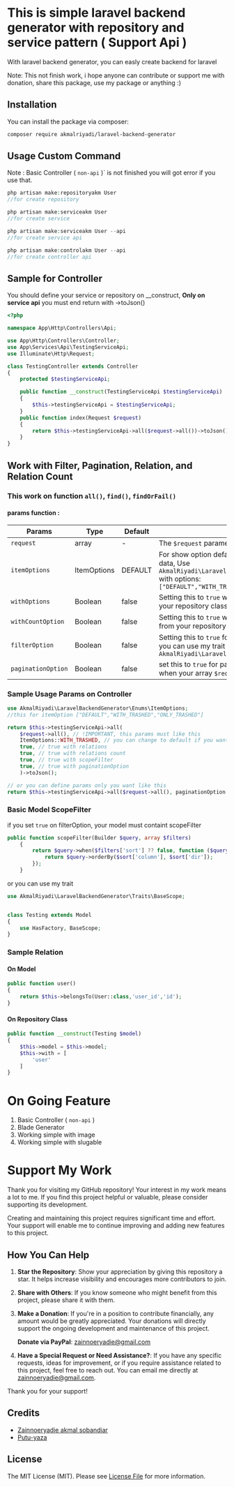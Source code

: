 # This is simple laravel backend generator with repository and service pattern ( Support Api )


With laravel backend generator, you can easly create backend for laravel

Note: This not finish work, i hope anyone can contribute or support me with donation, share this package, use my package or anything :)


## Installation

You can install the package via composer:

```bash
composer require akmalriyadi/laravel-backend-generator
```

## Usage Custom Command
Note :
Basic Controller ( `non-api` )` is not finished you will got error if you use that. 

```php
php artisan make:repositoryakm User
//for create repository

php artisan make:serviceakm User
//for create service

php artisan make:serviceakm User --api
//for create service api

php artisan make:controlakm User --api
//for create controller api
```

## Sample for Controller
You should define your service or repository on __construct, **Only on service api** you must end return with ->toJson()
```php
<?php

namespace App\Http\Controllers\Api;

use App\Http\Controllers\Controller;
use App\Services\Api\TestingServiceApi;
use Illuminate\Http\Request;

class TestingController extends Controller
{
    protected $testingServiceApi;

    public function __construct(TestingServiceApi $testingServiceApi)
    {
        $this->testingServiceApi = $testingServiceApi;
    }
    public function index(Request $request)
    {
        return $this->testingServiceApi->all($request->all())->toJson();
    }
}

```

## Work with Filter, Pagination, Relation, and Relation Count
### This work on function `all()`, `find()`, `findOrFail()`
#### params function :
| Params       | Type       | Default | Description                                                                                      |
|--------------|------------|---------|--------------------------------------------------------------------------------------------------|
| `request`    | array      | -       | The `$request` parameter should contain `$request->all()`.                                       |
| `itemOptions`| ItemOptions| DEFAULT       | For show option default, with trashed and only trashed data, Use `AkmalRiyadi\LaravelBackendGenerator\Enums\ItemOptions` with options: `["DEFAULT","WITH_TRASHED","ONLY_TRASHED"]` |
| `withOptions`| Boolean    | false       | Setting this to `true` will return relation references from your repository class `$this->option['with']`. |
|`withCountOption`| Boolean| false| Setting this to `true` will return relation count reference from your repository class `$this->option['withCount']`|
|`filterOption`| Boolean| false| Setting this to `true` for use ScopeFilter on your Model, or you can use my trait `AkmalRiyadi\LaravelBackendGenerator\Traits\BaseScope`|
|`paginationOption`| Boolean| false| set this to `true` for paginate your data, `this only work` when your array `$request` containt `limit` object|

### Sample Usage Params on **Controller**

```php
use AkmalRiyadi\LaravelBackendGenerator\Enums\ItemOptions;
//this for itemOption ["DEFAULT","WITH_TRASHED","ONLY_TRASHED"]

return $this->testingServiceApi->all(
    $request->all(), // !IMPORTANT, this params must like this
    ItemOptions::WITH_TRASHED, // you can change to default if you want show without trashed data
    true, // true with relations
    true, // true with relations count
    true, // true with scopeFilter
    true, // true with paginationOption
    )->toJson();

// or you can define params only you want like this
return $this->testingServiceApi->all($request->all(), paginationOption: true)
```
### Basic Model ScopeFilter
if you set `true` on filterOption, your model must containt scopeFilter
```php
public function scopeFilter(Builder $query, array $filters)
    {
        return $query->when($filters['sort'] ?? false, function ($query, $sort) {
            return $query->orderBy($sort['column'], $sort['dir']);
        });
    }
```
or you can use my trait 
```php
use AkmalRiyadi\LaravelBackendGenerator\Traits\BaseScope;


class Testing extends Model
{
    use HasFactory, BaseScope;
}
```
### Sample Relation 
#### **On Model**
```php
public function user()
{
    return $this->belongsTo(User::class,'user_id','id');
}
```
#### **On Repository Class**
```php
public function __construct(Testing $model)
{
    $this->model = $this->model;
    $this->with = [
        'user'
    ]
}
```
# On Going Feature
1. Basic Controller ( `non-api` )
2. Blade Generator
3. Working simple with image
4. Working simple with slugable

# Support My Work

Thank you for visiting my GitHub repository! Your interest in my work means a lot to me. If you find this project helpful or valuable, please consider supporting its development. 

Creating and maintaining this project requires significant time and effort. Your support will enable me to continue improving and adding new features to this project.

## How You Can Help

1. **Star the Repository**: Show your appreciation by giving this repository a star. It helps increase visibility and encourages more contributors to join.

2. **Share with Others**: If you know someone who might benefit from this project, please share it with them.

3. **Make a Donation**: If you're in a position to contribute financially, any amount would be greatly appreciated. Your donations will directly support the ongoing development and maintenance of this project.

   **Donate via PayPal**: [zainnoeryadie@gmail.com](https://www.paypal.com/paypalme/zainnoeryadie)

4. **Have a Special Request or Need Assistance?**: If you have any specific requests, ideas for improvement, or if you require assistance related to this project, feel free to reach out. You can email me directly at [zainnoeryadie@gmail.com](mailto:zainnoeryadie@gmail.com).

Thank you for your support!


## Credits

- [Zainnoeryadie akmal sobandiar](https://github.com/akmalriyadi)
- [Putu-yaza](https://github.com/yaza-putu)

## License

The MIT License (MIT). Please see [License File](LICENSE.md) for more information.

